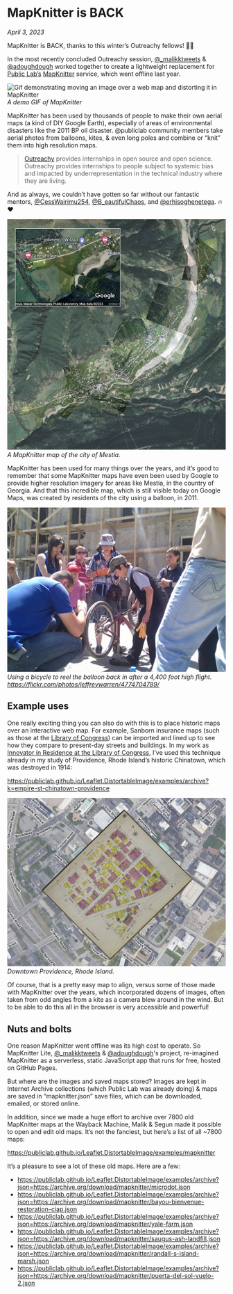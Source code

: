 # MapKnitter is BACK 
_April 3, 2023_

MapKnitter is BACK, thanks to this winter’s Outreachy fellows! 👏🔥

In the most recently concluded Outreachy session, [@_malikktweets](https://twitter.com/_malikktweets) & [@adoughdough](https://twitter.com/adoughdough) worked together to create a lightweight replacement for [Public Lab’s](https://publiclab.org) [MapKnitter](https://mapknitter.org) service, which went offline last year. 

![Gif demonstrating moving an image over a web map and distorting it in MapKnitter](mk-demo.gif)
_A demo GIF of MapKnitter_

MapKnitter has been used by thousands of people to make their own aerial maps (a kind of DIY Google Earth), especially of areas of environmental disasters like the 2011 BP oil disaster. @publiclab community members take aerial photos from balloons, kites, & even long poles and combine or “knit” them into high resolution maps. 

> [Outreachy](https://outreachy.org) provides internships in open source and open science. Outreachy provides internships to people subject to systemic bias and impacted by underrepresentation in the technical industry where they are living.

And as always, we couldn’t have gotten so far without our fantastic mentors, [@CessWairimu254](https://twitter.com/CessWairimu254), [@B_eautifulChaos](https://twitter.com/B_eautifulChaos), and [@erhisoghenetega](https://twitter.com/erhisoghenetega). 🔥♥️

![Dozens of aerial photos overlaid on a web map of a river valley, with green trees and fields.](mestia.png)
_A MapKnitter map of the city of Mestia._

MapKnitter has been used for many things over the years, and it’s good to remember that some MapKnitter maps have even been used by Google to provide higher resolution imagery for areas like Mestia, in the country of Georgia. And that this incredible map, which is still visible today on Google Maps, was created by residents of the city using a balloon, in 2011. 

![A group of people (mostly kids) winding the pedals of an upside down bike, held against a reel of string.](mestia-bike.jpg)
_Using a bicycle to reel the balloon back in after a 4,400 foot high flight. https://flickr.com/photos/jeffreywarren/4774704789/_ 

## Example uses

One really exciting thing you can also do with this is to place historic maps over an interactive web map. For example, Sanborn insurance maps (such as those at the [Library of Congress](https://www.loc.gov/collections/sanborn-maps/about-this-collection/)) can be imported and lined up to see how they compare to present-day streets and buildings. In my work as [Innovator in Residence at the Library of Congress](https://blogs.loc.gov/thesignal/2023/01/introducing-seeing-lost-enclaves-with-innovator-in-residence-jeffrey-yoo-warren/), I’ve used this technique already in my study of Providence, Rhode Island’s historic Chinatown, which was destroyed in 1914:

https://publiclab.github.io/Leaflet.DistortableImage/examples/archive?k=empire-st-chinatown-providence 

![A historic insurance map, yellowing, overlaid on a satellite map of Provdience, RI.](sanborn.png)
_Downtown Providence, Rhode Island._

Of course, that is a pretty easy map to align, versus some of those made with MapKnitter over the years, which incorporated dozens of images, often taken from odd angles from a kite as a camera blew around in the wind. But to be able to do this all in the browser is very accessible and powerful!

## Nuts and bolts

One reason MapKnitter went offline was its high cost to operate. So MapKnitter Lite, [@_malikktweets](https://twitter.com/_malikktweets) & [@adoughdough](https://twitter.com/adoughdough)'s project, re-imagined MapKnitter as a serverless, static JavaScript app that runs for free, hosted on GitHub Pages. 

But where are the images and saved maps stored? Images are kept in Internet Archive collections (which Public Lab was already doing) & maps are saved in “mapknitter.json” save files, which can be downloaded, emailed, or stored online.

In addition, since we made a huge effort to archive over 7800 old MapKnitter maps at the Wayback Machine, Malik & Segun made it possible to open and edit old maps. It’s not the fanciest, but here’s a list of all ~7800 maps:

https://publiclab.github.io/Leaflet.DistortableImage/examples/mapknitter

It’s a pleasure to see a lot of these old maps. Here are a few:

- https://publiclab.github.io/Leaflet.DistortableImage/examples/archive?json=https://archive.org/download/mapknitter/microdot.json 
- https://publiclab.github.io/Leaflet.DistortableImage/examples/archive?json=https://archive.org/download/mapknitter/bayou-bienvenue-restoration-ciap.json 
- https://publiclab.github.io/Leaflet.DistortableImage/examples/archive?json=https://archive.org/download/mapknitter/yale-farm.json 
- https://publiclab.github.io/Leaflet.DistortableImage/examples/archive?json=https://archive.org/download/mapknitter/saugus-ash-landfill.json 
- https://publiclab.github.io/Leaflet.DistortableImage/examples/archive?json=https://archive.org/download/mapknitter/randall-s-island-marsh.json 
- https://publiclab.github.io/Leaflet.DistortableImage/examples/archive?json=https://archive.org/download/mapknitter/puerta-del-sol-vuelo-2.json 

